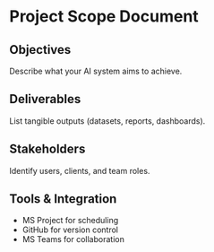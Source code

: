 # Project Scope Document

## Objectives
Describe what your AI system aims to achieve.

## Deliverables
List tangible outputs (datasets, reports, dashboards).

## Stakeholders
Identify users, clients, and team roles.

## Tools & Integration
- MS Project for scheduling  
- GitHub for version control  
- MS Teams for collaboration

